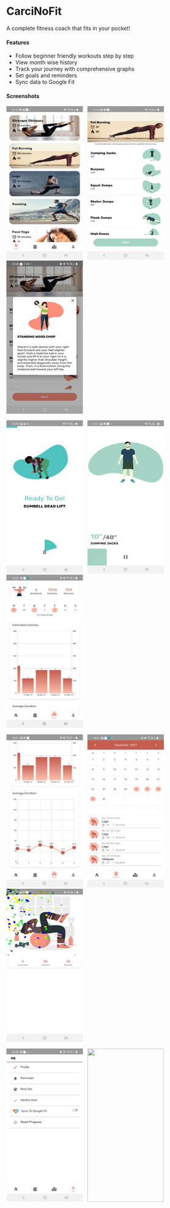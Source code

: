 # CarciNoFit
A complete fitness coach that fits in your pocket!


#### Features
- Follow beginner friendly workouts step by step
- View month wise history
- Track your journey with comprehensive graphs
- Set goals and reminders
- Sync data to Google Fit


#### Screenshots

<img src="https://github.com/chhabrarhea/CarciNoFit/blob/main/Screenshots/routines-list.jpeg" width="200" height="400">&nbsp;&nbsp;&nbsp;<img src="https://github.com/chhabrarhea/CarciNoFit/blob/main/Screenshots/routine-list.jpeg" width="200" height="400">&nbsp;&nbsp;&nbsp;<img src="https://github.com/chhabrarhea/CarciNoFit/blob/main/Screenshots/exercise-detail.jpeg" width="200" height="400">&nbsp;&nbsp;&nbsp;

<img src="https://github.com/chhabrarhea/CarciNoFit/blob/main/Screenshots/exercise.jpeg" width="200" height="400">&nbsp;&nbsp;&nbsp;<img src="https://github.com/chhabrarhea/CarciNoFit/blob/main/Screenshots/timer.jpeg" width="200" height="400">&nbsp;&nbsp;&nbsp;<img src="https://github.com/chhabrarhea/CarciNoFit/blob/main/Screenshots/stats-1.jpeg" width="200" height="400">&nbsp;&nbsp;&nbsp;

<img src="https://github.com/chhabrarhea/CarciNoFit/blob/main/Screenshots/stats-2.jpeg" width="200" height="400">&nbsp;&nbsp;&nbsp;<img src="https://github.com/chhabrarhea/CarciNoFit/blob/main/Screenshots/history.jpeg" width="200" height="400">&nbsp;&nbsp;&nbsp;<img src="https://github.com/chhabrarhea/CarciNoFit/blob/main/Screenshots/Routine-finished.jpeg" width="200" height="400">&nbsp;&nbsp;&nbsp;

<img src="https://github.com/chhabrarhea/CarciNoFit/blob/main/Screenshots/profile.jpeg" width="200" height="400">&nbsp;&nbsp;&nbsp;<img src="https://github.com/chhabrarhea/CarciNoFit/blob/main/Screenshots/reminders.jpeg" width="200" height="400">

